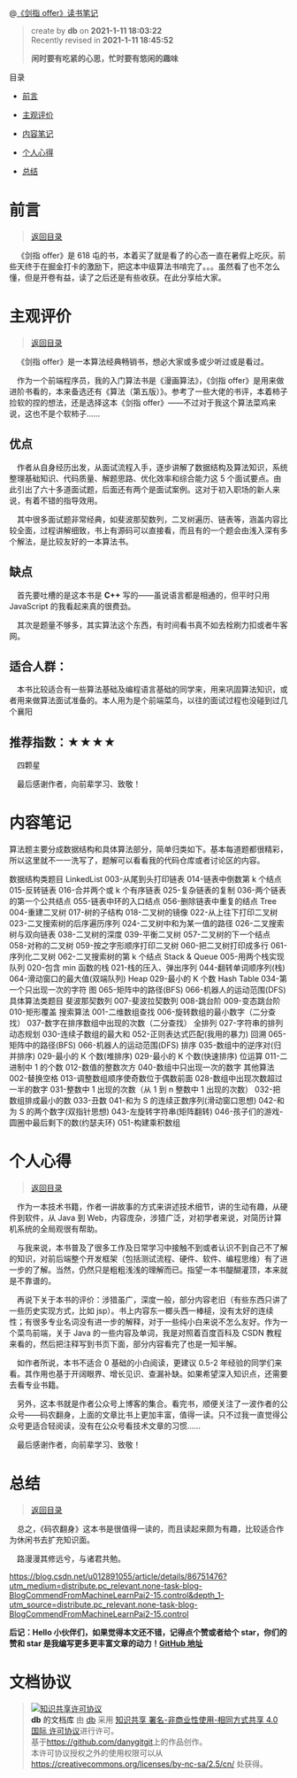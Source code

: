 @[《剑指 offer》读书笔记](https://github.com/danygitgit/document-library)

> create by **db** on **2021-1-11 18:03:22**  
> Recently revised in **2021-1-11 18:45:52**
>
> **闲时要有吃紧的心思，忙时要有悠闲的趣味**

<a id="catalog">目录</a>

- [前言](#preface)

- [主观评价](#book-evaluate)

- [内容笔记](#content-notes)

- [个人心得](#my-learning)

- [总结](#summary)

# <a  id="preface">前言</a>

> [返回目录](#catalog)

&emsp;《剑指 offer》是 618 屯的书，本着买了就是看了的心态一直在暑假上吃灰。前些天终于在掘金打卡的激励下，把这本中级算法书啃完了。。。虽然看了也不怎么懂，但是开卷有益，读了之后还是有些收获。在此分享给大家。

# <a  id="book-evaluate">主观评价</a>

> [返回目录](#catalog)

&emsp;《剑指 offer》是一本算法经典畅销书，想必大家或多或少听过或是看过。

&emsp;作为一个前端程序员，我的入门算法书是《漫画算法》，《剑指 offer》是用来做进阶书看的，本来备选还有《算法（第五版）》。参考了一些大佬的书评，本着柿子捡软的捏的想法，还是选择这本《剑指 offer》——不过对于我这个算法菜鸡来说，这也不是个软柿子……

## 优点

&emsp;作者从自身经历出发，从面试流程入手，逐步讲解了数据结构及算法知识，系统整理基础知识、代码质量、解题思路、优化效率和综合能力这 5 个面试要点。由此引出了六十多道面试题，后面还有两个是面试案例。这对于初入职场的新人来说，有着不错的指导效用。

&emsp;其中很多面试题非常经典，如斐波那契数列，二叉树遍历、链表等，涵盖内容比较全面，过程讲解细致，书上有源码可以直接看，而且有的一个题会由浅入深有多个解法，是比较友好的一本算法书。

## 缺点

&emsp;首先要吐槽的是这本书是 **C++** 写的——虽说语言都是相通的，但平时只用 JavaScript 的我看起来真的很费劲。

&emsp;其次是题量不够多，其实算法这个东西，有时间看书真不如去栓刷力扣或者牛客网。

## 适合人群：
&emsp;本书比较适合有一些算法基础及编程语言基础的同学来，用来巩固算法知识，或者用来做算法面试准备的。本人用为是个前端菜鸟，以往的面试过程也没碰到过几个襄阳

## 推荐指数：★★★★

&emsp;四颗星  

&emsp;最后感谢作者，向前辈学习、致敬！

# <a  id="content-notes">内容笔记</a>

算法题主要分成数据结构和具体算法部分，简单归类如下。基本每道题都很精彩，所以这里就不一一洗写了，题解可以看看我的代码仓库或者讨论区的内容。

数据结构类题目
LinkedList
003-从尾到头打印链表
014-链表中倒数第 k 个结点
015-反转链表
016-合并两个或 k 个有序链表
025-复杂链表的复制
036-两个链表的第一个公共结点
055-链表中环的入口结点
056-删除链表中重复的结点
Tree
004-重建二叉树
017-树的子结构
018-二叉树的镜像
022-从上往下打印二叉树
023-二叉搜索树的后序遍历序列
024-二叉树中和为某一值的路径
026-二叉搜索树与双向链表
038-二叉树的深度
039-平衡二叉树
057-二叉树的下一个结点
058-对称的二叉树
059-按之字形顺序打印二叉树
060-把二叉树打印成多行
061-序列化二叉树
062-二叉搜索树的第 k 个结点
Stack & Queue
005-用两个栈实现队列
020-包含 min 函数的栈
021-栈的压入、弹出序列
044-翻转单词顺序列(栈)
064-滑动窗口的最大值(双端队列)
Heap
029-最小的 K 个数
Hash Table
034-第一个只出现一次的字符
图
065-矩阵中的路径(BFS)
066-机器人的运动范围(DFS)
具体算法类题目
斐波那契数列
007-斐波拉契数列
008-跳台阶
009-变态跳台阶
010-矩形覆盖
搜索算法
001-二维数组查找
006-旋转数组的最小数字（二分查找）
037-数字在排序数组中出现的次数（二分查找）
全排列
027-字符串的排列
动态规划
030-连续子数组的最大和
052-正则表达式匹配(我用的暴力)
回溯
065-矩阵中的路径(BFS)
066-机器人的运动范围(DFS)
排序
035-数组中的逆序对(归并排序)
029-最小的 K 个数(堆排序)
029-最小的 K 个数(快速排序)
位运算
011-二进制中 1 的个数
012-数值的整数次方
040-数组中只出现一次的数字
其他算法
002-替换空格
013-调整数组顺序使奇数位于偶数前面
028-数组中出现次数超过一半的数字
031-整数中 1 出现的次数（从 1 到 n 整数中 1 出现的次数）
032-把数组排成最小的数
033-丑数
041-和为 S 的连续正数序列(滑动窗口思想)
042-和为 S 的两个数字(双指针思想)
043-左旋转字符串(矩阵翻转)
046-孩子们的游戏-圆圈中最后剩下的数(约瑟夫环)
051-构建乘积数组

# <a  id="my-learning)">个人心得</a>

> [返回目录](#catalog)

&emsp;作为一本技术书籍，作者一讲故事的方式来讲述技术细节，讲的生动有趣，从硬件到软件，从 Java 到 Web，内容庞杂，涉猎广泛，对初学者来说，对简历计算机系统的全局观很有帮助。

&emsp;与我来说，本书普及了很多工作及日常学习中接触不到或者认识不到自己不了解的知识，对前后端整个开发框架（包括测试流程、硬件、软件、编程思维）有了进一步的了解。当然，仍然只是粗粗浅浅的理解而已。指望一本书醍醐灌顶，本来就是不靠谱的。

&emsp;再说下关于本书的评价：涉猎虽广，深度一般，部分内容老旧（有些东西只讲了一些历史实现方式，比如 jsp）。书上内容东一榔头西一棒槌，没有太好的连续性；有很多专业名词没有进一步的解释，对于一些纯小白来说不怎么友好。作为一个菜鸟前端，关于 Java 的一些内容及单词，我是对照着百度百科及 CSDN 教程来看的，然后把注释写到书页下面，部分内容看完了也是一知半解。

&emsp;如作者所说，本书不适合 0 基础的小白阅读，更建议 0.5-2 年经验的同学们来看。其作用也基于开阔眼界、增长见识、查漏补缺。如果希望深入知识点，还需要去看专业书籍。

&emsp;另外，这本书就是作者公众号上博客的集合。看完书，顺便关注了一波作者的公众号——码农翻身，上面的文章比书上更加丰富，值得一读。只不过我一直觉得公众号更适合轻阅读，没有在公众号看技术文章的习惯……

&emsp;最后感谢作者，向前辈学习、致敬！

# <a  id="summary">总结</a>

> [返回目录](#catalog)

&emsp;总之，《码农翻身》这本书是很值得一读的，而且读起来颇为有趣，比较适合作为休闲书去扩充知识面。

&emsp;路漫漫其修远兮，与诸君共勉。


https://blog.csdn.net/u012891055/article/details/86751476?utm_medium=distribute.pc_relevant.none-task-blog-BlogCommendFromMachineLearnPai2-15.control&depth_1-utm_source=distribute.pc_relevant.none-task-blog-BlogCommendFromMachineLearnPai2-15.control

**后记：Hello 小伙伴们，如果觉得本文还不错，记得点个赞或者给个 star，你们的赞和 star 是我编写更多更丰富文章的动力！[GitHub 地址](https://github.com/danygitgit/document-library)**

# 文档协议

> <a rel="license" href="http://creativecommons.org/licenses/by-nc-sa/4.0/"><img alt="知识共享许可协议" style="border-width:0" src="//p3-juejin.byteimg.com/tos-cn-i-k3u1fbpfcp/c2c2a873bdad472f88ee6143620245de~tplv-k3u1fbpfcp-zoom-1.image" /></a><br /><a xmlns:dct="http://purl.org/dc/terms/" property="dct:title">**db** 的文档库</a> 由 <a xmlns:cc="http://creativecommons.org/ns#" href="db" property="cc:attributionName" rel="cc:attributionURL">db</a> 采用 <a rel="license" href="http://creativecommons.org/licenses/by-nc-sa/4.0/">知识共享 署名-非商业性使用-相同方式共享 4.0 国际 许可协议</a>进行许可。<br />基于<a xmlns:dct="http://purl.org/dc/terms/" href="https://github.com/danygitgit" rel="dct:source">https://github.com/danygitgit</a>上的作品创作。<br />本许可协议授权之外的使用权限可以从 <a xmlns:cc="http://creativecommons.org/ns#" href="https://creativecommons.org/licenses/by-nc-sa/2.5/cn/" rel="cc:morePermissions">https://creativecommons.org/licenses/by-nc-sa/2.5/cn/</a> 处获得。
